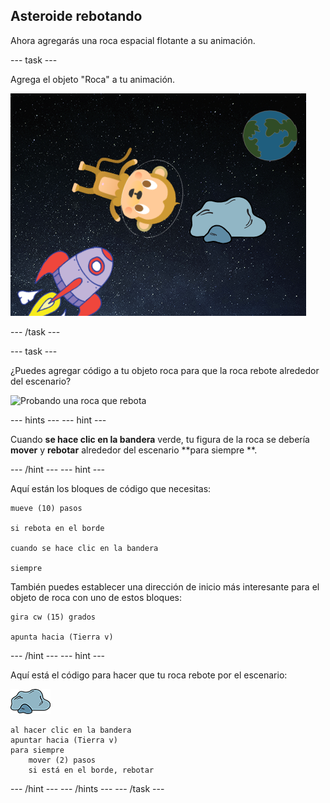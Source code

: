 ## Asteroide rebotando

Ahora agregarás una roca espacial flotante a su animación.

\--- task \---

Agrega el objeto "Roca" a tu animación.

![Agregar el objeto de una roca](images/space-rock-sprite.png)

\--- /task \---

\--- task \---

¿Puedes agregar código a tu objeto roca para que la roca rebote alrededor del escenario?

![Probando una roca que rebota](images/space-bounce-test.png)

\--- hints \--- \--- hint \---

Cuando **se hace clic en la bandera** verde, tu figura de la roca se debería **mover** y **rebotar** alrededor del escenario **para siempre **.

\--- /hint \--- \--- hint \---

Aquí están los bloques de código que necesitas:

```blocks3
mueve (10) pasos

si rebota en el borde

cuando se hace clic en la bandera

siempre
```

También puedes establecer una dirección de inicio más interesante para el objeto de roca con uno de estos bloques:

```blocks3
gira cw (15) grados

apunta hacia (Tierra v)
```

\--- /hint \--- \--- hint \---

Aquí está el código para hacer que tu roca rebote por el escenario:

![Objeto roca](images/sprite-rock.png)

```blocks3
al hacer clic en la bandera
apuntar hacia (Tierra v)
para siempre
    mover (2) pasos
    si está en el borde, rebotar
```

\--- /hint \--- \--- /hints \--- \--- /task \---